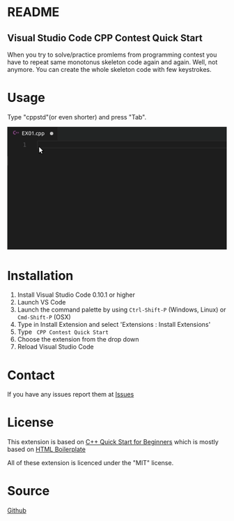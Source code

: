 # README
## Visual Studio Code CPP Contest Quick Start

When you try to solve/practice promlems from programming contest you have to repeat same monotonus skeleton code again and again.
Well, not anymore. You can create the whole skeleton code with few keystrokes.

# Usage
Type "cppstd"(or even shorter) and press "Tab".

![It seems the preview image doesn't work properly, you may visit the source page(see below) or try this link: raw.githubusercontent.com/yyxhx/vsce_cppQuickStartForBeginners/master/images/preview.gif](https://raw.githubusercontent.com/Adyel/Cpp-Contest-QStart/master/images/preview.gif "Snippets Preview")

# Installation

1. Install Visual Studio Code 0.10.1 or higher
2. Launch VS Code
3. Launch the command palette by using `Ctrl-Shift-P` (Windows, Linux) or `Cmd-Shift-P` (OSX)
4. Type in Install Extension and select 'Extensions : Install Extensions'
5. Type ` CPP Contest Quick Start`
6. Choose the extension from the drop down
7. Reload Visual Studio Code

# Contact
If you have any issues report them at [Issues](https://github.com/Adyel/Cpp-Contest-QStart/issues)

# License
This extension is based on  [C++ Quick Start for Beginners](https://github.com/yyxhx/vsce_cppQuickStartForBeginners)
which is mostly based on [HTML Boilerplate](https://github.com/sidthesloth92/vsc_html5_boilerplate)

All of these extension is licenced under the "MIT" license.

# Source
[Github](https://github.com/Adyel/Cpp-Contest-QStart)
